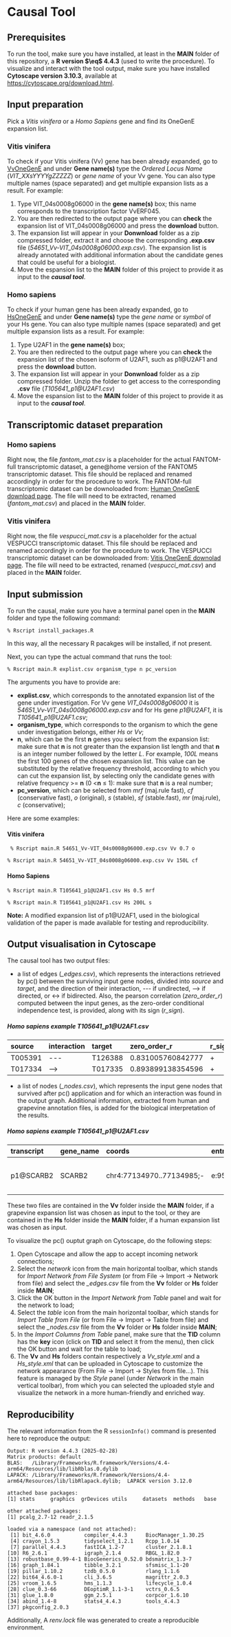 # Causal Tool


## Prerequisites
To run the tool, make sure you have installed, at least in the **MAIN** folder of this repository, a **R version $\eq$ 4.4.3** (used to write the procedure).
To visualize and interact with the tool output, make sure you have installed **Cytoscape version 3.10.3**, available at https://cytoscape.org/download.html.

## Input preparation

Pick a _Vitis vinifera_ or a _Homo Sapiens_ gene and find its OneGenE expansion list.

### Vitis vinifera

To check if your Vitis vinifera (Vv) gene has been already expanded, go to [VvOneGenE](http://ibdm.disi.unitn.it/onegene/vv/onegene-vv.php) and under **Gene name(s)** type the _Ordered Locus Name_ (_VIT_XXsYYYYgZZZZZ_) or _gene name_  of your Vv gene. You can also type multiple names (space separated) and get multiple expansion lists as a result.
For example: 
1. Type VIT_04s0008g06000 in the **gene name(s)** box; this name corresponds to the transcription factor VvERF045. 
2. You are then redirected to the output page where you can **check** the expansion list of VIT_04s0008g06000 and press the **download** button. 
3. The expansion list will appear in your **Donwnload** folder as a zip compressed folder, extract it and choose the corresponding **.exp.csv** file (_54651_Vv-VIT_04s0008g06000.exp.csv_). The expansion list is already annotated with additional information about the candidate genes that could be useful for a biologist.
4. Move the espansion list to the **MAIN** folder of this project to provide it as input to the ***causal tool***. 


### Homo sapiens

To check if your human gene has been already expanded, go to [HsOneGenE](http://ibdm.disi.unitn.it/onegene/fantom/onegene-fantom.php) and under **Gene name(s)** type the _gene name_ or _symbol_ of your Hs gene. You can also type multiple names (space separated) and get multiple expansion lists as a result.
For example:
1. Type U2AF1 in the **gene name(s)** box;
2. You are then redirected to the output page where you can **check** the expansion list of the chosen isoform of U2AF1, such as p1@U2AF1 and press the **download** button.
3. The expansion list will appear in your **Donwnload** folder as a zip compressed folder. Unzip the folder to get access to the corresponding **.csv** file (_T105641_p1@<!-- -->U2AF1.csv_)
4. Move the espansion list to the **MAIN** folder of this project to provide it as input to the ***causal tool***.


## Transcriptomic dataset preparation

### Homo sapiens

Right now, the file _fantom_mat.csv_ is a placeholder for the actual FANTOM-full transcriptomic dataset, a gene@home version of the FANTOM5 transcriptomic dataset. This file should be replaced and renamed accordingly in order for the procedure to work. The FANTOM-full transcriptomic dataset can be downoloaded from: [Human OneGenE download page](https://gene.disi.unitn.it/test/download/bc/hgnc_data_mat.csv.gz). The file will need to be extracted, renamed (_fantom_mat.csv_) and placed in the **MAIN** folder.

### Vitis vinifera

Right now, the file _vespucci_mat.csv_ is a placeholder for the actual VESPUCCI transcriptomic dataset. This file should be replaced and renamed accordingly in order for the procedure to work. The VESPUCCI transcriptomic dataset can be downoloaded from: [Vitis OneGenE downolad page](http://ibdm.disi.unitn.it/download-2/). The file will need to be extracted, renamed (_vespucci_mat.csv_) and placed in the **MAIN** folder.


## Input submission

To run the causal, make sure you have a terminal panel open in the **MAIN** folder and type the following command:

  ```
  % Rscript install_packages.R
  ```

In this way, all the necessary R pacakges will be installed, if not present.

Next, you can type the actual command that runs the tool:

  ```
  % Rscript main.R explist.csv organism_type n pc_version
  ```
The arguments you have to provide are:

- **explist.csv**, which corresponds to the annotated expansion list of the gene under investigation. For Vv gene _VIT_04s0008g06000_ it is _54651_Vv-VIT_04s0008g06000.exp.csv_ and for Hs gene _p1@<!-- -->U2AF1_, it is _T105641_p1@<!-- -->U2AF1.csv_;
- **organism_type**, which corresponds to the organism to which the gene under investigation belongs, either _Hs_ or _Vv_;
- **n**, which can be the first **n** genes you select from the expansion list: make sure that **n** is not greater than the expansion list length and that **n** is an integer number followed by the letter _L_. For example, _100L_ means the first 100 genes of the chosen expansion list. This value can be substituted by the relative frequency threshold, according to which you can cut the expansion list, by selecting only the candidate genes with relative frequency >= **n** (0 <**n** $\leq$ 1): make sure that **n** is a real number;
- **pc_version**, which can be selected from _mrf_ (maj.rule fast), _cf_ (conservative fast), _o_ (original), _s_ (stable), _sf_ (stable.fast), _mr_ (maj.rule), _c_ (conservative);

Here are some examples:

#### Vitis vinifera

 ```
  % Rscript main.R 54651_Vv-VIT_04s0008g06000.exp.csv Vv 0.7 o

  ```
  
  ```
  % Rscript main.R 54651_Vv-VIT_04s0008g06000.exp.csv Vv 150L cf

  ```

#### Homo Sapiens

  ```
  % Rscript main.R T105641_p1@U2AF1.csv Hs 0.5 mrf

  ```
  
  ```
  % Rscript main.R T105641_p1@U2AF1.csv Hs 200L s

  ```
  
**Note:** A modified expansion list of p1@U2AF1, used in the biological validation of the paper is made available for testing and reproducibility.

## Output visualisation in Cytoscape

The causal tool has two output files:

 - a list of edges (_\_edges.csv_), which represents the interactions retrieved by pc() between the surviving input gene nodes, divided into _source_ and _target_, and the direction of their interaction, --- if undirected,  --> if directed, or <-> if bidirected. Also, the pearson correlation (_zero_order_r_) computed between the input genes, as the zero-order conditional independence test, is provided, along with its sign (_r_sign_).
 
##### Homo sapiens example _T105641_p1@<!-- -->U2AF1.csv_

| source | interaction | target | zero_order_r | r_sign |
| :---   |     :---  |   :--- |  :---  |:---    | 
| T005391| --- | T126388 | 0.831005760842777| + |
| T017334 | --> |T017335 | 0.893899138354596 | + |

 - a list of nodes (_\_nodes.csv_), which represents the input gene nodes that survived after pc() application and for which an interaction was found in the output graph. Additional information, extracted from human and grapevine annotation files, is added for the biological interpretation of the results.

##### Homo sapiens example _T105641_p1@<!-- -->U2AF1.csv_

| transcript | gene_name | coords | entrezgene_id | hgnc_id | uniprot_id | description | type | rank | Frel | TID |
| :--- | :---  | :--- | :--- |:--- | :--- | :--- | :--- | :--- | :--- | :--- |
| p1@SCARB2 | SCARB2   | chr4:77134970..77134985;-   | e:950   | h:1665 | u:Q14108 | scavenger receptor class B member 2   | gene with protein product | 2 | 1 | T145731|


These two files are contained in the **Vv** folder inside the **MAIN** folder, if a grapevine expansion list was chosen as input to the tool, or they are contained in the **Hs** folder inside the **MAIN** folder, if a human expansion list was chosen as input.


To visualize the pc() ouptut graph on Cytoscape, do the following steps:

1. Open Cytoscape and allow the app to accept incoming network connections;
2. Select the _network_ icon from the main horizontal toolbar, which stands for _Import Network from File System_ (or from File -> Import -> Network from file) and select the _\_edges.csv_ file from the **Vv** folder or **Hs** folder inside **MAIN**;
3. Click the OK button in the _Import Network from Table_ panel and wait for the network to load;
4. Select the _table_ icon from the main horizontal toolbar, which stands for _Import Table from File_ (or from File -> Import -> Table from file) and select the _\_nodes.csv_ file from the **Vv** folder or **Hs** folder inside **MAIN**;
5. In the _Import Columns from Table_ panel, make sure that the **TID** column has the **key** icon (click on **TID** and select it from the menu), then click the OK button and wait for the table to load;
6. The **Vv** and **Hs** folders contain respectively a _Vv_style.xml_ and a _Hs_style.xml_ that can be uploaded in Cytoscape to customize the network appearance (From File -> Import -> Styles from file...). This feature is managed by the _Style_ panel (under _Network_ in the main vertical toolbar), from which you can selected the uploaded style and visualize the network in a more human-friendly and enriched way.

## Reproducibility

The relevant information from the R ```sessionInfo()``` command is presented here to reproduce the output:

```
Output: R version 4.4.3 (2025-02-28)
Matrix products: default
BLAS:   /Library/Frameworks/R.framework/Versions/4.4-arm64/Resources/lib/libRblas.0.dylib 
LAPACK: /Library/Frameworks/R.framework/Versions/4.4-arm64/Resources/lib/libRlapack.dylib;  LAPACK version 3.12.0

attached base packages:
[1] stats     graphics  grDevices utils     datasets  methods   base     

other attached packages:
[1] pcalg_2.7-12 readr_2.1.5 

loaded via a namespace (and not attached):
 [1] bit_4.6.0           compiler_4.4.3      BiocManager_1.30.25
 [4] crayon_1.5.3        tidyselect_1.2.1    Rcpp_1.0.14        
 [7] parallel_4.4.3      fastICA_1.2-7       cluster_2.1.8.1    
[10] R6_2.6.1            igraph_2.1.4        RBGL_1.82.0        
[13] robustbase_0.99-4-1 BiocGenerics_0.52.0 bdsmatrix_1.3-7    
[16] graph_1.84.1        tibble_3.2.1        sfsmisc_1.1-20     
[19] pillar_1.10.2       tzdb_0.5.0          rlang_1.1.6        
[22] bit64_4.6.0-1       cli_3.6.5           magrittr_2.0.3     
[25] vroom_1.6.5         hms_1.1.3           lifecycle_1.0.4    
[28] clue_0.3-66         DEoptimR_1.1-3-1    vctrs_0.6.5        
[31] glue_1.8.0          ggm_2.5.1           corpcor_1.6.10     
[34] abind_1.4-8         stats4_4.4.3        tools_4.4.3        
[37] pkgconfig_2.0.3
```
Additionally, A _renv.lock_ file was generated to create a reproducible environment.
